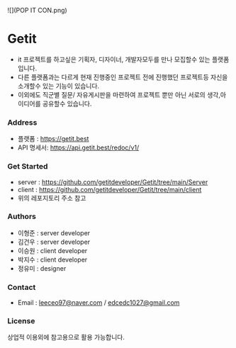 ![](POP IT CON.png)
# Getit
- it 프로젝트를 하고싶은 기획자, 디자이너, 개발자모두를 만나 모집할수 있는 플랫폼 입니다.
- 다른 플랫폼과는 다르게 현재 진행중인 프로젝트 전에 진행했던 프로젝트등 자신을 소개할수 있는 기능이 있습니다.
- 이외에도 직군별 질문/ 자유게시판을 마련하여 프로젝트 뿐만 아닌 서로의 생각,아이디어를 공유할수 있습니다.

### Address
- 플랫폼 : https://getit.best
- API 명세서: https://api.getit.best/redoc/v1/

### Get Started
- server : https://github.com/getitdeveloper/Getit/tree/main/Server
- client : https://github.com/getitdeveloper/Getit/tree/main/client
- 위의 레포지토리 주소 참고

### Authors
- 이형준 : server developer
- 김건우 : server developer
- 이승원 : client developer
- 박지수 : client developer
- 정유미 : designer

### Contact
- Email : leeceo97@naver.com / edcedc1027@gmail.com

### License
상업적 이용외에 참고용으로 활용 가능합니다.